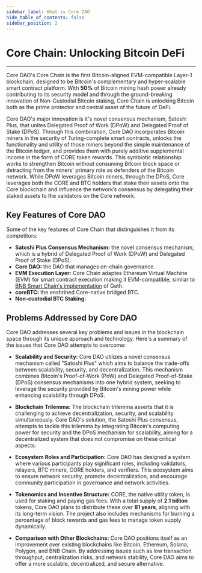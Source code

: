 ```yaml
---
sidebar_label: What is Core DAO 
hide_table_of_contents: false
sidebar_position: 2
---
```


# Core Chain: Unlocking Bitcoin DeFi
---

Core DAO's Core Chain is the first Bitcoin-aligned EVM-compatible Layer-1 blockchain, designed to be Bitcoin's complementary and hyper-scalable smart contract platform. With **50%** of Bitcoin mining hash power already contributing to its security model and through the ground-breaking innovation of Non-Custodial Bitcoin staking, Core Chain is unlocking Bitcoin both as the prime protector and central asset of the future of DeFi.

Core DAO's major innovation is it's novel consensus mechanism, Satoshi Plus, that unites Delegated Proof of Work (DPoW) and Delegated Proof of Stake (DPoS). Through this combination, Core DAO incorporates Bitcoin miners in the security of Turing-complete smart contracts, unlocks the functionality and utility of those miners beyond the simple maintenance of the Bitcoin ledger, and provides them with purely additive supplemental income in the form of CORE token rewards. This symbiotic relationship works to strengthen Bitcoin without consuming Bitcoin block space or detracting from the miners' primary role as defenders of the Bitcoin network. While DPoW leverages Bitcoin miners, through the DPoS, Core leverages both the CORE and BTC holders that stake their assets onto the Core blockchain and influence the network’s consensus by delegating their staked assets to the validators on the Core network.


## Key Features of Core DAO

Some of the key features of Core Chain that distinguishes it from its competitors:

* **Satoshi Plus Consensus Mechanism:** the novel consensus mechanism, which is a hybrid of Delegated Proof of Work (DPoW) and Delegated Proof of Stake (DPoS).
* **Core DAO:** the DAO that manages on-chain governance.
* **EVM Execution Layer:** Core Chain adaptes Ethereum Virtual Machine (EVM) for smart contract execution making it EVM-compatible, similar to [BNB Smart Chain's implementation](https://github.com/bnb-chain/bsc) of Geth.
* **coreBTC:** the enshrined Core-native bridged BTC.
* **Non-custodial BTC Staking:**

## Problems Addressed by Core DAO

Core DAO addresses several key problems and issues in the blockchain space through its unique approach and technology. Here's a summary of the issues that Core DAO attempts to overcome:

* **Scalability and Security:** Core DAO utilizes a novel consensus mechanism called "Satoshi Plus" which aims to balance the trade-offs between scalability, security, and decentralization. This mechanism combines Bitcoin's Proof-of-Work (PoW) and Delegated Proof-of-Stake (DPoS) consensus mechanisms into one hybrid system, seeking to leverage the security provided by Bitcoin's mining power while enhancing scalability through DPoS​.

* **Blockchain Trilemma:** The blockchain trilemma asserts that it is challenging to achieve decentralization, security, and scalability simultaneously. Core DAO's solution, the Satoshi Plus consensus, attempts to tackle this trilemma by integrating Bitcoin's computing power for security and the DPoS mechanism for scalability, aiming for a decentralized system that does not compromise on these critical aspects​.

* **Ecosystem Roles and Participation:** Core DAO has designed a system where various participants play significant roles, including validators, relayers, BTC miners, CORE holders, and verifiers. This ecosystem aims to ensure network security, promote decentralization, and encourage community participation in governance and network activities​.

* **Tokenomics and Incentive Structure:** CORE, the native utility token, is used for staking and paying gas fees. With a total supply of **2.1 billion** tokens, Core DAO plans to distribute these over **81 years**, aligning with its long-term vision. The project also includes mechanisms for burning a percentage of block rewards and gas fees to manage token supply dynamically​.

* **Comparison with Other Blockchains:** Core DAO positions itself as an improvement over existing blockchains like Bitcoin, Ethereum, Solana, Polygon, and BNB Chain. By addressing issues such as low transaction throughput, centralization risks, and network stability, Core DAO aims to offer a more scalable, decentralized, and secure alternative​.